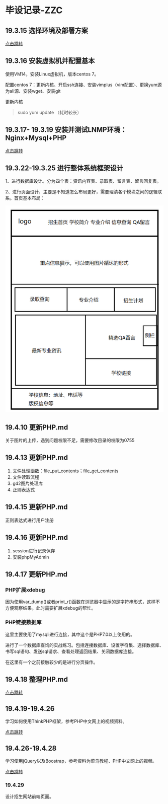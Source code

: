 # 毕设记录-ZZC

## 19.3.15 选择环境及部署方案

[点击跳转](./选择环境及部署方案.md)

## 19.3.16 安装虚拟机并配置基本

使用VM14，安装Linux虚拟机，版本centos 7。

配置centos 7：更新内核、开启ssh连接、安装vimplus（vim配置）、更换yum源为ali源、安装wget、安装git

更新内核

> sudo yum update （耗时较长）

## 19.3.17- 19.3.19 安装并测试LNMP环境：Nginx+Mysql+PHP

[点击跳转](./安装并测试LNMP环境.md)

## 19.3.22-19.3.25 进行整体系统框架设计

1、进行数据库设计。分为四个表：资讯内容表、录取表、留言表、留言回复表。

2、进行页面设计，主要是不知道怎么布局更好，需要理清各个模块之间的逻辑联系。首页基本布局：

![首页基本布局](毕设记录-ZZC.assets/1556505311917.png)

## 19.4.10 更新PHP.md

关于图片的上传，遇到问题权限不足，需要修改目录的权限为0755

## 19.4.13 更新PHP.md

1. 文件处理函数：file_put_contents；file_get_contents
2. 文件读取流程
3. gd2图片处理库
4. 正则表达式

## 19.4.15 更新PHP.md

正则表达式进行用户注册

## 19.4.16 更新PHP.md

1. session进行记录保存
2. 安装phpMyAdmin

## 19.4.17 更新PHP.md

### PHP扩展xdebug

因为使用var_dump()或者print_r()函数在浏览器中显示的是字符串形式，这样不方便观察结果。此时需要扩展xdebug的帮忙。

### PHP链接数据库

这里主要使用了mysqli进行连接，其中这个是PHP7.0以上使用的。

进行了一个数据库查询的实战练习。包括连接数据库、设置字符集、选择数据库、书写sql语句、发送sql请求、查看处理返回结果、关闭数据库连接。

在这里有一个之前接触较少的是进行分页操作。

## 19.4.18 整理PHP.md

[点击跳转](./PHP.md)

## 19.4.19-19.4.26

学习如何使用ThinkPHP框架，参考PHP中文网上的视频资料。

[点击跳转](./ThinkPHP框架.md)

## 19.4.26-19.4.28

学习使用jQuery以及Boostrap，参考资料为菜鸟教程、PHP中文网上的视频。

[点击跳转](./Bootstrap.md)

### 19.4.29

设计招生网站前端页面。